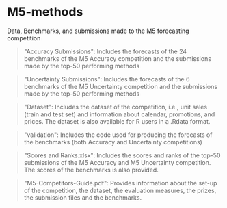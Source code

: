 # M5-methods
Data, Benchmarks, and submissions made to the M5 forecasting competition

>"Accuracy Submissions": Includes the forecasts of the 24 benchmarks of the M5 Accuracy competition and the submissions made by the top-50 performing methods

>"Uncertainty Submissions": Includes the forecasts of the 6 benchmarks of the M5 Uncertainty competition and the submissions made by the top-50 performing methods

>"Dataset": Includes the dataset of the competition, i.e., unit sales (train and test set) and information about calendar, promotions, and prices. The dataset is also available for R users in a .Rdata format.

>"validation": Includes the code used for producing the forecasts of the benchmarks (both Accuracy and Uncertainty competitions)

>"Scores and Ranks.xlsx": Includes the scores and ranks of the top-50 submissions of the M5 Accuracy and M5 Uncertainty competition. The scores of the benchmarks is also provided.

>"M5-Competitors-Guide.pdf": Provides information about the set-up of the competition, the dataset, the evaluation measures, the prizes, the submission files and the benchmarks. 


